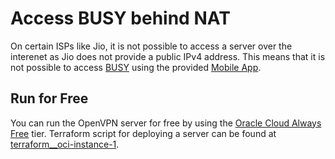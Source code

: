 # Access BUSY behind NAT

On certain ISPs like Jio, it is not possible to access a server over the interenet as Jio does not provide a public IPv4 address. This means that it is not possible to access [BUSY](https://busy.in/) using the provided [Mobile App](https://www.busywinsoftware.com/products/busy-mobile-app/).

## Run for Free

You can run the OpenVPN server for free by using the [Oracle Cloud Always Free](https://www.oracle.com/cloud/free/#always-free) tier. Terraform script for deploying a server can be found at [terraform__oci-instance-1](https://github.com/k3karthic/terraform__oci-instance-1).
